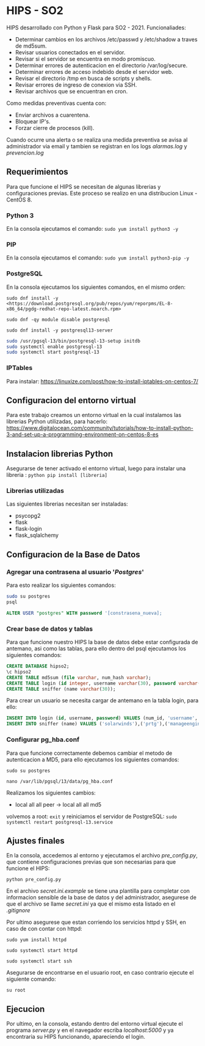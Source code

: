 # HIPS - SO2

HIPS desarrollado con Python y Flask para SO2 - 2021.
Funcionaliades:

- Determinar cambios en los archivos /etc/passwd y /etc/shadow a traves de md5sum.
- Revisar usuarios conectados en el servidor.
- Revisar si el servidor se encuentra en modo promiscuo.
- Determinar errores de autenticacion en el directorio /var/log/secure.
- Determinar errores de acceso indebido desde el servidor web.
- Revisar el directorio /tmp en busca de scripts y shells.
- Revisar errores de ingreso de conexion via SSH.
- Revisar archivos que se encuentran en cron.

Como medidas preventivas cuenta con:

- Enviar archivos a cuarentena.
- Bloquear IP's.
- Forzar cierre de procesos (kill).

Cuando ocurre una alerta o se realiza una medida preventiva se avisa al administrador via email y tambien se registran en los logs *alarmas.log* y *prevencion.log*

## Requerimientos

Para que funcione el HIPS se necesitan de algunas librerias y configuraciones previas.
Este proceso se realizo en una distribucion Linux - CentOS 8.

### Python 3

En la consola ejecutamos el comando: `sudo yum install python3 -y`

### PIP

En la consola ejecutamos el comando: `sudo yum install python3-pip -y`

### PostgreSQL

En la consola ejecutamos los siguientes comandos, en el mismo orden:

`sudo dnf install -y <https://download.postgresql.org/pub/repos/yum/reporpms/EL-8-x86_64/pgdg-redhat-repo-latest.noarch.rpm>`

`sudo dnf -qy module disable postgresql`

`sudo dnf install -y postgresql13-server`

``` Bash
sudo /usr/pgsql-13/bin/postgresql-13-setup initdb
sudo systemctl enable postgresql-13
sudo systemctl start postgresql-13
```

### IPTables

Para instalar: <https://linuxize.com/post/how-to-install-iptables-on-centos-7/>

## Configuracion del entorno virtual

Para este trabajo creamos un entorno virtual en la cual instalamos las librerias Python utilizadas, para hacerlo: <https://www.digitalocean.com/community/tutorials/how-to-install-python-3-and-set-up-a-programming-environment-on-centos-8-es>

## Instalacion librerias Python

Asegurarse de tener activado el entorno virtual, luego para instalar una libreria : `python pip install [libreria]`

### Librerias utilizadas

Las siguientes librerias necesitan ser instaladas:

- psycopg2
- flask
- flask-login
- flask_sqlalchemy

## Configuracion de la Base de Datos

### Agregar una contrasena al usuario '*Postgres*'

Para esto realizar los siguientes comandos:

``` Bash
sudo su postgres
psql
```

``` SQL
ALTER USER "postgres" WITH password '[constrasena_nueva];
```

### Crear base de datos y tablas

Para que funcione nuestro HIPS la base de datos debe estar configurada de antemano, asi como las tablas, para ello dentro del psql ejecutamos los siguientes comandos:

``` SQL
CREATE DATABASE hipso2;
\c hipso2
CREATE TABLE md5sum (file varchar, num_hash varchar);
CREATE TABLE login (id integer, username varchar(30), password varchar(30));
CREATE TABLE sniffer (name varchar(30));
```

Para crear un usuario se necesita cargar de antemano en la tabla login, para ello:

``` SQL
INSERT INTO login (id, username, password) VALUES (num_id, 'username', 'password')
INSERT INTO sniffer (name) VALUES ('solarwinds'),('prtg'),('manageengine'),('omnipeek'),('tcpdump'),('windump'),('wireshark'),('fiddler'),('netresec'),('capsa'),('ethereal');
```

### Configurar pg_hba.conf

Para que funcione correctamente debemos cambiar el metodo de autenticacion a MD5, para ello ejecutamos los siguientes comandos:  

`sudo su postgres`

`nano /var/lib/pgsql/13/data/pg_hba.conf`

Realizamos los siguientes cambios:

- local all all peer -> local all all md5

volvemos a root: `exit` y reiniciamos el servidor de PostgreSQL: `sudo systemctl restart postgresql-13.service`

## Ajustes finales

En la consola, accedemos al entorno y ejecutamos el archivo *pre_config.py*, que contiene configuraciones previas que son necesarias para que funcione el HIPS:

`python pre_config.py`

En el archivo *secret.ini.example* se tiene una plantilla para completar con informacion sensible de la base de datos y del administrador, asegurese de que el archivo se llame *secret.ini* ya que el mismo esta listado en el *.gitignore*

Por ultimo asegurese que estan corriendo los servicios httpd y SSH, en caso de con contar con httpd:

`sudo yum install httpd`

`sudo systemctl start httpd`

`sudo systemctl start ssh`

Asegurarse de encontrarse en el usuario root, en caso contrario ejecute el siguiente comando:

`su root`

## Ejecucion

Por ultimo, en la consola, estando dentro del entorno virtual ejecute el programa *server.py* y en el navegador escriba *localhost:5000* y ya encontraria su HIPS funcionando, apareciendo el login.
